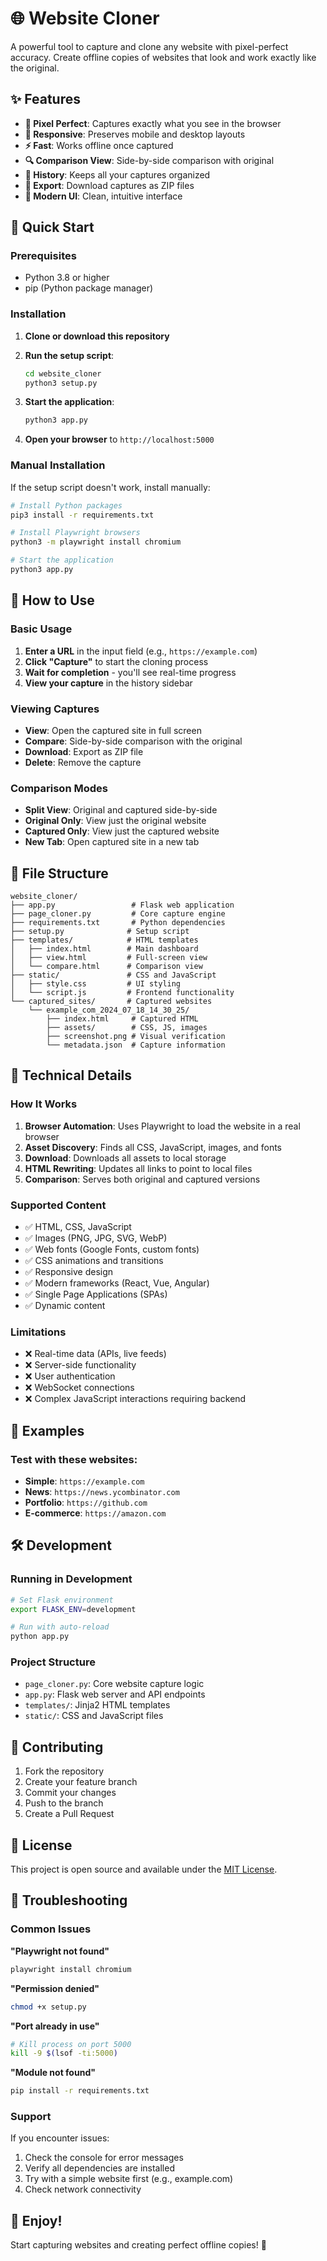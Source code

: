 # 🌐 Website Cloner

A powerful tool to capture and clone any website with pixel-perfect accuracy. Create offline copies of websites that look and work exactly like the original.

## ✨ Features

- **🎯 Pixel Perfect**: Captures exactly what you see in the browser
- **📱 Responsive**: Preserves mobile and desktop layouts
- **⚡ Fast**: Works offline once captured
- **🔍 Comparison View**: Side-by-side comparison with original
- **📁 History**: Keeps all your captures organized
- **💾 Export**: Download captures as ZIP files
- **🎨 Modern UI**: Clean, intuitive interface

## 🚀 Quick Start

### Prerequisites

- Python 3.8 or higher
- pip (Python package manager)

### Installation

1. **Clone or download this repository**
2. **Run the setup script**:
   ```bash
   cd website_cloner
   python3 setup.py
   ```

3. **Start the application**:
   ```bash
   python3 app.py
   ```

4. **Open your browser** to `http://localhost:5000`

### Manual Installation

If the setup script doesn't work, install manually:

```bash
# Install Python packages
pip3 install -r requirements.txt

# Install Playwright browsers
python3 -m playwright install chromium

# Start the application
python3 app.py
```

## 🎯 How to Use

### Basic Usage

1. **Enter a URL** in the input field (e.g., `https://example.com`)
2. **Click "Capture"** to start the cloning process
3. **Wait for completion** - you'll see real-time progress
4. **View your capture** in the history sidebar

### Viewing Captures

- **View**: Open the captured site in full screen
- **Compare**: Side-by-side comparison with the original
- **Download**: Export as ZIP file
- **Delete**: Remove the capture

### Comparison Modes

- **Split View**: Original and captured side-by-side
- **Original Only**: View just the original website
- **Captured Only**: View just the captured website
- **New Tab**: Open captured site in a new tab

## 📁 File Structure

```
website_cloner/
├── app.py                 # Flask web application
├── page_cloner.py         # Core capture engine
├── requirements.txt       # Python dependencies
├── setup.py              # Setup script
├── templates/            # HTML templates
│   ├── index.html        # Main dashboard
│   ├── view.html         # Full-screen view
│   └── compare.html      # Comparison view
├── static/               # CSS and JavaScript
│   ├── style.css         # UI styling
│   └── script.js         # Frontend functionality
└── captured_sites/       # Captured websites
    └── example_com_2024_07_18_14_30_25/
        ├── index.html     # Captured HTML
        ├── assets/        # CSS, JS, images
        ├── screenshot.png # Visual verification
        └── metadata.json  # Capture information
```

## 🔧 Technical Details

### How It Works

1. **Browser Automation**: Uses Playwright to load the website in a real browser
2. **Asset Discovery**: Finds all CSS, JavaScript, images, and fonts
3. **Download**: Downloads all assets to local storage
4. **HTML Rewriting**: Updates all links to point to local files
5. **Comparison**: Serves both original and captured versions

### Supported Content

- ✅ HTML, CSS, JavaScript
- ✅ Images (PNG, JPG, SVG, WebP)
- ✅ Web fonts (Google Fonts, custom fonts)
- ✅ CSS animations and transitions
- ✅ Responsive design
- ✅ Modern frameworks (React, Vue, Angular)
- ✅ Single Page Applications (SPAs)
- ✅ Dynamic content

### Limitations

- ❌ Real-time data (APIs, live feeds)
- ❌ Server-side functionality
- ❌ User authentication
- ❌ WebSocket connections
- ❌ Complex JavaScript interactions requiring backend

## 🌟 Examples

### Test with these websites:

- **Simple**: `https://example.com`
- **News**: `https://news.ycombinator.com`
- **Portfolio**: `https://github.com`
- **E-commerce**: `https://amazon.com`

## 🛠️ Development

### Running in Development

```bash
# Set Flask environment
export FLASK_ENV=development

# Run with auto-reload
python app.py
```

### Project Structure

- `page_cloner.py`: Core website capture logic
- `app.py`: Flask web server and API endpoints
- `templates/`: Jinja2 HTML templates
- `static/`: CSS and JavaScript files

## 🤝 Contributing

1. Fork the repository
2. Create your feature branch
3. Commit your changes
4. Push to the branch
5. Create a Pull Request

## 📄 License

This project is open source and available under the [MIT License](LICENSE).

## 🐛 Troubleshooting

### Common Issues

**"Playwright not found"**
```bash
playwright install chromium
```

**"Permission denied"**
```bash
chmod +x setup.py
```

**"Port already in use"**
```bash
# Kill process on port 5000
kill -9 $(lsof -ti:5000)
```

**"Module not found"**
```bash
pip install -r requirements.txt
```

### Support

If you encounter issues:
1. Check the console for error messages
2. Verify all dependencies are installed
3. Try with a simple website first (e.g., example.com)
4. Check network connectivity

## 🎉 Enjoy!

Start capturing websites and creating perfect offline copies! 🚀